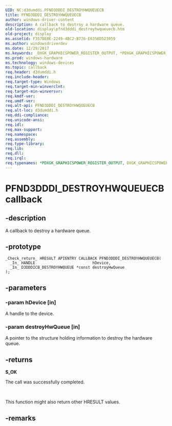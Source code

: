 ```yaml
---
UID: NC:d3dumddi.PFND3DDDI_DESTROYHWQUEUECB
title: PFND3DDDI_DESTROYHWQUEUECB
author: windows-driver-content
description: A callback to destroy a hardware queue.
old-location: display\pfnd3dddi_destroyhwqueuecb.htm
old-project: display
ms.assetid: F3578E0E-2249-4BC2-B776-E6356D523059
ms.author: windowsdriverdev
ms.date: 12/29/2017
ms.keywords: _DXGK_GRAPHICSPOWER_REGISTER_OUTPUT, *PDXGK_GRAPHICSPOWER_REGISTER_OUTPUT, DXGK_GRAPHICSPOWER_REGISTER_OUTPUT
ms.prod: windows-hardware
ms.technology: windows-devices
ms.topic: callback
req.header: d3dumddi.h
req.include-header: 
req.target-type: Windows
req.target-min-winverclnt: 
req.target-min-winversvr: 
req.kmdf-ver: 
req.umdf-ver: 
req.alt-api: PFND3DDDI_DESTROYHWQUEUECB
req.alt-loc: d3dumddi.h
req.ddi-compliance: 
req.unicode-ansi: 
req.idl: 
req.max-support: 
req.namespace: 
req.assembly: 
req.type-library: 
req.lib: 
req.dll: 
req.irql: 
req.typenames: *PDXGK_GRAPHICSPOWER_REGISTER_OUTPUT, DXGK_GRAPHICSPOWER_REGISTER_OUTPUT
---
```


# PFND3DDDI_DESTROYHWQUEUECB callback



## -description
A callback to destroy a hardware queue.



## -prototype

````
_Check_return_ HRESULT APIENTRY CALLBACK PFND3DDDI_DESTROYHWQUEUECB(
  _In_ HANDLE                         hDevice,
  _In_ D3DDDICB_DESTROYHWQUEUE *const destroyHwQueue
);
````


## -parameters

### -param hDevice [in]

A handle to the device.


### -param destroyHwQueue [in]

A pointer to the structure holding information to destroy the hardware queue.


## -returns
<dl>
<dt><b>S_OK</b></dt>
</dl>The call was successfully completed.

 

This function might also return other HRESULT values.


## -remarks

